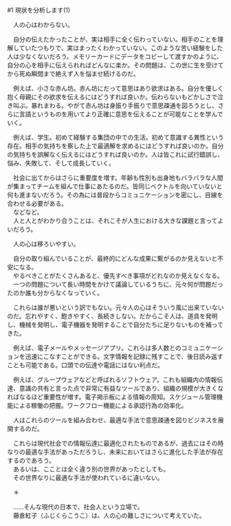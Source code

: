 #1 現状を分析します(1)

　人の心はわからない。

　自分の伝えたかったことが、実は相手に全く伝わっていない。相手のことを理解していたつもりで、実はまったくわかっていない。このような苦い経験をした人は少なくないだろう。メモリーカードにデータをコピーして渡すかのように、自分の心を相手に伝えられればどんなに楽か。その問題は、この世に生を受けてから死ぬ瞬間まで絶えず人を悩ませ続けるのだ。

　例えば、小さな赤ん坊。赤ん坊にだって意思はあり欲求はある。自分を優しく抱く母親にその欲求を伝えるにはどうすれば良いか。伝わらないもどかしさで泣き叫ぶ。暴れまわる。やがて赤ん坊は身振り手振りで意思疎通を図ろうとし、さらに言語というものを用いてより正確に意思を伝えることが可能なことを学んでいく。

　例えば、学生。初めて経験する集団の中での生活。初めて意識する異性という存在。相手の気持ちを察した上で最適解を求めるにはどうすれば良いのか。自分の気持ちを誤解なく伝えるにはどうすれば良いのか。人は皆これに試行錯誤し、悩み、失敗して、そして成長していく。

　社会に出てからはさらに重要度を増す。年齢も性別も出身地もバラバラな人間が集まってチームを組んで仕事にあたるのだ。皆同じベクトルを向いていないと何も進まないだろう。その為には普段からコミュニケーションを密にし、目線を合わせる必要がある。  
　などなど。  
　人と人とがわかり合うことは、それこそが人生における大きな課題と言ってよいだろう。


　人の心は移ろいやすい。

　自分の取り組んでいることが、最終的にどんな成果に繋がるのか見えないと不安になる。  
　やるべきことがたくさんあると、優先すべき事項がどれなのか見えなくなる。  
　一つの問題について長い時間をかけて議論しているうちに、元々何が問題だったのか誰も分からなくなっていく。

　これらは誰が悪いという訳でもない。元々人の心はそういう風に出来ていないのだ。忘れやすく、飽きやすく、長続きしない。だからこそ人は、道具を発明し、機械を発明し、電子機器を発明することで自分たちに足りないものを補ってきた。

　例えば、電子メールやメッセージアプリ。これらは多人数とのコミュニケーションを迅速にこなすことができる。文字情報を記録に残すことで、後日読み返すことも可能である。口頭での伝達や電話にはない利点だ。

　例えば、グループウェアなどと呼ばれるソフトウェア。これも組織内の情報伝達、意識の共有と言った点で非常に有益なツールであり、組織の規模が大きくなればなるほど重要性が増す。電子掲示板による情報の周知。スケジュール管理機能による稼働の把握。ワークフロー機能による承認行為の効率化。

　人はこれらのツールを組み合わせ、最適な手法で意思疎通を図りビジネスを展開するのだ。

　これらは現代社会での情報伝達に最適化されたものであるが、過去にはその時なりの最適な手法があっただろうし、未来においてはさらに進化した手法が存在するのであろう。  
　あるいは、こことは全く違う別の世界があったとしても。  
　その世界なりに最適な手法が使われているに違いない。

　＊

　……そんな現代の日本で、社会人という立場で。  
　藤倉紅子（ふじくらこうこ）は、人の心の難しさについて考えていた。